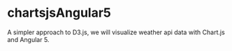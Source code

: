 # chartsjsAngular5
A simpler approach to D3.js, we will visualize weather api data with Chart.js and Angular 5.
